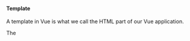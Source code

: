 #### Template

A template in Vue is what we call the HTML part of our Vue application.

The <template> tag will later be used in *.vue files to structure our code in a better way.

It is possible to use template as a configuration option in the Vue instance, and put the HTML code inside.





####Single File Components (SFCs)


As you can see in the code example above, also the HTML part of our Vue application can be gathered inside the Vue instance, but this does not make it easier to get an overview in the HTML file.

To get a better overview, to make it easier to handle larger projects, and to get a better development environment, we will now switch to write our Vue code in SFCs, or *.vue files.

All *.vue files only consist of three parts:

- <template> where the HTML content is.

- <script> for our Vue code.

- <style> where we write the CSS styling.

But before we can use *.vue files in our project we need to set up our computer in a different way. The next pages in this tutorial will explain this.